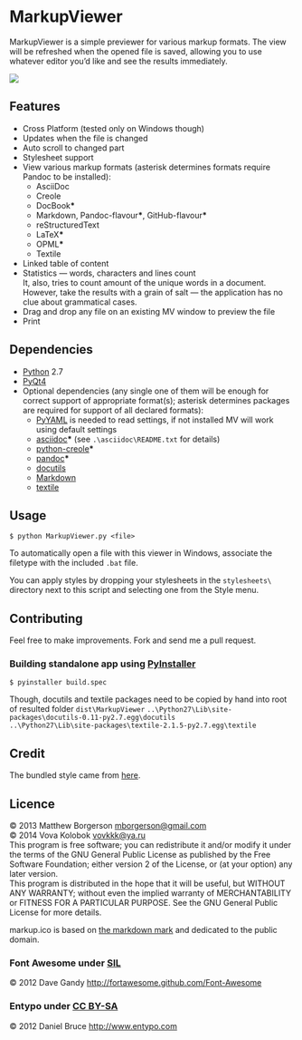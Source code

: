 # MarkupViewer
MarkupViewer is a simple previewer for various markup formats. The view will be refreshed when the opened file is saved, allowing you to use whatever editor you’d like and see the results immediately.

![](http://storage6.static.itmages.ru/i/14/0630/h_1404128604_3549738_b3b8c55834.png)

## Features
* Cross Platform (tested only on Windows though)
* Updates when the file is changed
* Auto scroll to changed part
* Stylesheet support
* View various markup formats (asterisk determines formats require Pandoc to be installed):
    * AsciiDoc
    * Creole
    * DocBook<b>\*</b>
    * Markdown, Pandoc-flavour<b>\*</b>, GitHub-flavour<b>\*</b>
    * reStructuredText
    * LaTeX<b>\*</b>
    * OPML<b>\*</b>
    * Textile
* Linked table of content
* Statistics — words, characters and lines count  
    It, also, tries to count amount of the unique words in a document. However, take the results with a grain of salt — the application has no clue about grammatical cases.
* Drag and drop any file on an existing MV window to preview the file
* Print

## Dependencies
* [Python](https://www.python.org/downloads/) 2.7
* [PyQt4](http://www.riverbankcomputing.com/software/pyqt/download)
* Optional dependencies (any single one of them will be enough for correct support of appropriate format(s); asterisk determines packages are required for support of all declared formats):
    * [PyYAML](https://pypi.python.org/pypi/PyYAML) is needed to read settings, if not installed MV will work using default settings
    * [asciidoc](http://sourceforge.net/projects/asciidoc/)<b>\*</b> (see `.\asciidoc\README.txt` for details)
    * [python-creole](https://pypi.python.org/pypi/python-creole)<b>\*</b>
    * [pandoc](http://johnmacfarlane.net/pandoc/installing.html)<b>\*</b>
    * [docutils](https://pypi.python.org/pypi/docutils)
    * [Markdown](http://pypi.python.org/pypi/Markdown)
    * [textile](https://pypi.python.org/pypi/textile)

## Usage
```
$ python MarkupViewer.py <file>
```

To automatically open a file with this viewer in Windows, associate the filetype with the included `.bat` file.

You can apply styles by dropping your stylesheets in the `stylesheets\` directory next to this script and selecting one from the Style menu.

## Contributing
Feel free to make improvements. Fork and send me a pull request.

### Building standalone app using [PyInstaller](https://github.com/pyinstaller/pyinstaller#installation)
```
$ pyinstaller build.spec
```

Though, docutils and textile packages need to be copied by hand into root of resulted folder `dist\MarkupViewer`
`..\Python27\Lib\site-packages\docutils-0.11-py2.7.egg\docutils`  
`..\Python27\Lib\site-packages\textile-2.1.5-py2.7.egg\textile`


## Credit
The bundled style came from [here](https://github.com/simonlc/Markdown-CSS).


## Licence
© 2013 Matthew Borgerson <mborgerson@gmail.com>  
© 2014 Vova Kolobok <vovkkk@ya.ru>  
This program is free software; you can redistribute it and/or modify it under the terms of the GNU General Public License as published by the Free Software Foundation; either version 2 of the License, or (at your option) any later version.  
This program is distributed in the hope that it will be useful, but WITHOUT ANY WARRANTY; without even the implied warranty of MERCHANTABILITY or FITNESS FOR A PARTICULAR PURPOSE. See the GNU General Public License for more details.

markup.ico is based on [the markdown mark](https://github.com/dcurtis/markdown-mark) and dedicated to the public domain.

### Font Awesome under [SIL](http://scripts.sil.org/cms/scripts/page.php?site_id=nrsi&id=OFL)
© 2012 Dave Gandy <http://fortawesome.github.com/Font-Awesome>

### Entypo under [CC BY-SA](http://creativecommons.org/licenses/by-sa/2.0/)
© 2012 Daniel Bruce <http://www.entypo.com>
